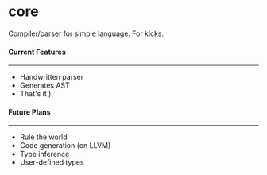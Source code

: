 core
====

Compiler/parser for simple language. For kicks.






#### Current Features ####
--------------------------

- Handwritten parser
- Generates AST
- That's it ):







#### Future Plans ####
----------------------

- Rule the world
- Code generation (on LLVM)
- Type inference
- User-defined types

